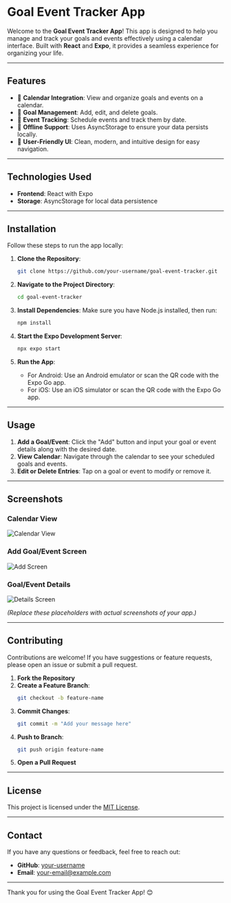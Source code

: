 # Goal Event Tracker App

Welcome to the **Goal Event Tracker App**! This app is designed to help you manage and track your goals and events effectively using a calendar interface. Built with **React** and **Expo**, it provides a seamless experience for organizing your life.

---

## Features

- 📅 **Calendar Integration**: View and organize goals and events on a calendar.
- 📝 **Goal Management**: Add, edit, and delete goals.
- 📌 **Event Tracking**: Schedule events and track them by date.
- 🔄 **Offline Support**: Uses AsyncStorage to ensure your data persists locally.
- 🎨 **User-Friendly UI**: Clean, modern, and intuitive design for easy navigation.

---

## Technologies Used

- **Frontend**: React with Expo
- **Storage**: AsyncStorage for local data persistence

---

## Installation

Follow these steps to run the app locally:

1. **Clone the Repository**:
   ```bash
   git clone https://github.com/your-username/goal-event-tracker.git
   ```

2. **Navigate to the Project Directory**:
   ```bash
   cd goal-event-tracker
   ```

3. **Install Dependencies**:
   Make sure you have Node.js installed, then run:
   ```bash
   npm install
   ```

4. **Start the Expo Development Server**:
   ```bash
   npx expo start
   ```

5. **Run the App**:
   - For Android: Use an Android emulator or scan the QR code with the Expo Go app.
   - For iOS: Use an iOS simulator or scan the QR code with the Expo Go app.

---

## Usage

1. **Add a Goal/Event**: Click the "Add" button and input your goal or event details along with the desired date.
2. **View Calendar**: Navigate through the calendar to see your scheduled goals and events.
3. **Edit or Delete Entries**: Tap on a goal or event to modify or remove it.

---

## Screenshots

### Calendar View
![Calendar View](https://via.placeholder.com/800x400?text=Calendar+View)

### Add Goal/Event Screen
![Add Screen](https://via.placeholder.com/800x400?text=Add+Goal+or+Event)

### Goal/Event Details
![Details Screen](https://via.placeholder.com/800x400?text=Details+Screen)

*(Replace these placeholders with actual screenshots of your app.)*

---

## Contributing

Contributions are welcome! If you have suggestions or feature requests, please open an issue or submit a pull request.

1. **Fork the Repository**
2. **Create a Feature Branch**:
   ```bash
   git checkout -b feature-name
   ```
3. **Commit Changes**:
   ```bash
   git commit -m "Add your message here"
   ```
4. **Push to Branch**:
   ```bash
   git push origin feature-name
   ```
5. **Open a Pull Request**

---

## License

This project is licensed under the [MIT License](LICENSE).

---

## Contact

If you have any questions or feedback, feel free to reach out:

- **GitHub**: [your-username](https://github.com/your-username)
- **Email**: your-email@example.com

---

Thank you for using the Goal Event Tracker App! 😊
